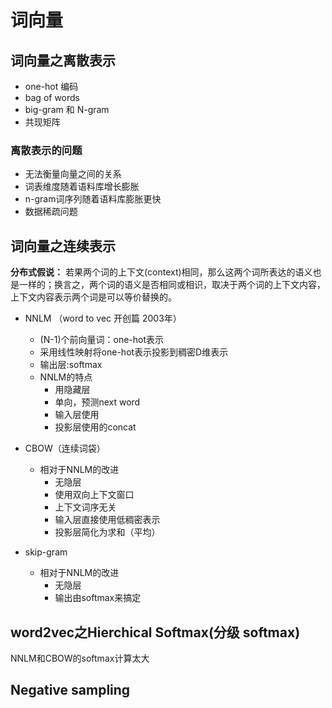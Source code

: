 # 词向量

## 词向量之离散表示

- one-hot 编码
- bag of words
- big-gram 和 N-gram
- 共现矩阵



### 离散表示的问题

- 无法衡量向量之间的关系
- 词表维度随着语料库增长膨胀
- n-gram词序列随着语料库膨胀更快
- 数据稀疏问题



## 词向量之连续表示

**分布式假说：** 若果两个词的上下文(context)相同，那么这两个词所表达的语义也是一样的；换言之，两个词的语义是否相同或相识，取决于两个词的上下文内容，上下文内容表示两个词是可以等价替换的。



- NNLM （word to vec 开创篇 2003年）
  - (N-1)个前向量词：one-hot表示
  - 采用线性映射将one-hot表示投影到稠密D维表示
  - 输出层:softmax
  - NNLM的特点
    - 用隐藏层
    - 单向，预测next word
    - 输入层使用
    - 投影层使用的concat

- CBOW（连续词袋）
  - 相对于NNLM的改进
    - 无隐层
    - 使用双向上下文窗口
    - 上下文词序无关
    - 输入层直接使用低稠密表示
    - 投影层简化为求和（平均）
- skip-gram
  - 相对于NNLM的改进
    - 无隐层
    - 输出由softmax来搞定



## word2vec之Hierchical Softmax(分级 softmax)

NNLM和CBOW的softmax计算太大



## Negative sampling





